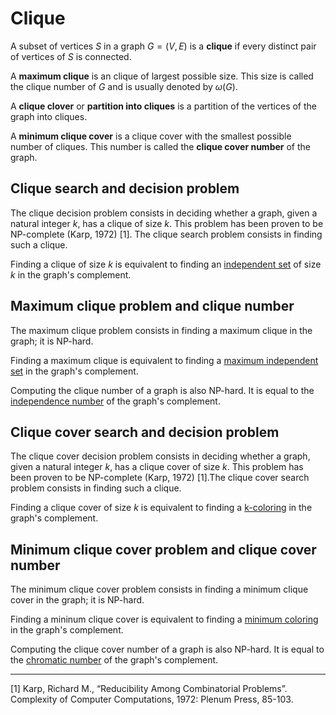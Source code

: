 # Clique

A subset of vertices $S$ in a graph $G = (V, E)$ is a __clique__ if every distinct pair of vertices of $S$ is connected.

A __maximum clique__ is an clique of largest possible size. This size is called the clique number of $G$ and is usually denoted by $\omega(G)$.

A __clique clover__ or __partition into cliques__ is a partition of the vertices of the graph into cliques.

A __minimum clique cover__ is a clique cover with the smallest possible number of cliques. This number is called the __clique cover number__ of the graph.



## Clique search and decision problem


The clique decision problem consists in deciding whether a graph, given a natural integer $k$, has a clique of size $k$. This problem has been proven to be NP-complete (Karp, 1972) [1]. The clique search problem consists in finding such a clique.

Finding a clique of size $k$ is equivalent to finding an [independent set](../indset#independent-set-decision-problem) of size $k$ in the graph's complement. 

## Maximum clique problem and clique number

The maximum clique problem consists in finding a maximum clique in the graph; it is  NP-hard.

Finding a maximum clique is equivalent to finding a [maximum independent set](../indset#maximum-independent-set-problem) in the graph's complement.

Computing the clique number of a graph is also NP-hard. It is equal to the [independence number](../indset#independence-number) of the graph's complement.

## Clique cover search and decision problem


The clique cover decision problem consists in deciding whether a graph, given a natural integer $k$, has a clique cover of size $k$. This problem has been proven to be NP-complete (Karp, 1972) [1].The clique cover search problem consists in finding such a clique.

Finding a clique cover of size $k$ is equivalent to finding a [k-coloring](../coloring#k-coloring-problem) in the graph's complement. 

## Minimum clique cover problem and clique cover number

The minimum clique cover problem consists in finding a minimum clique cover in the graph; it is  NP-hard.

Finding a mininum clique cover is equivalent to finding a [minimum coloring](../coloring#minimum-coloring-problem) in the graph's complement.

Computing the clique cover number of a graph is also NP-hard. It is equal to the [chromatic number](../coloring#chromatic-number) of the graph's complement.

---


[1] Karp, Richard M., “Reducibility Among Combinatorial Problems”.
Complexity of Computer Computations, 1972: Plenum Press, 85-103.
